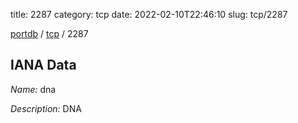 title: 2287
category: tcp
date: 2022-02-10T22:46:10
slug: tcp/2287

[portdb](/) / [tcp](/category/tcp.html) / 2287


## IANA Data

_Name:_ dna

_Description:_ DNA

